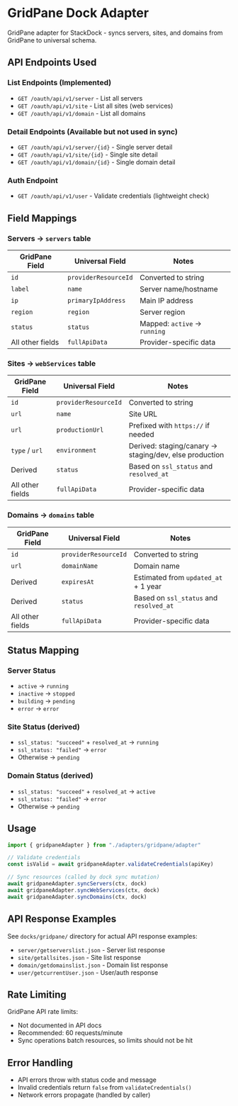 # GridPane Dock Adapter

GridPane adapter for StackDock - syncs servers, sites, and domains from GridPane to universal schema.

## API Endpoints Used

### List Endpoints (Implemented)
- `GET /oauth/api/v1/server` - List all servers
- `GET /oauth/api/v1/site` - List all sites (web services)
- `GET /oauth/api/v1/domain` - List all domains

### Detail Endpoints (Available but not used in sync)
- `GET /oauth/api/v1/server/{id}` - Single server detail
- `GET /oauth/api/v1/site/{id}` - Single site detail
- `GET /oauth/api/v1/domain/{id}` - Single domain detail

### Auth Endpoint
- `GET /oauth/api/v1/user` - Validate credentials (lightweight check)

## Field Mappings

### Servers → `servers` table
| GridPane Field | Universal Field | Notes |
|---------------|-----------------|-------|
| `id` | `providerResourceId` | Converted to string |
| `label` | `name` | Server name/hostname |
| `ip` | `primaryIpAddress` | Main IP address |
| `region` | `region` | Server region |
| `status` | `status` | Mapped: `active` → `running` |
| All other fields | `fullApiData` | Provider-specific data |

### Sites → `webServices` table
| GridPane Field | Universal Field | Notes |
|---------------|-----------------|-------|
| `id` | `providerResourceId` | Converted to string |
| `url` | `name` | Site URL |
| `url` | `productionUrl` | Prefixed with `https://` if needed |
| `type` / `url` | `environment` | Derived: staging/canary → staging/dev, else production |
| Derived | `status` | Based on `ssl_status` and `resolved_at` |
| All other fields | `fullApiData` | Provider-specific data |

### Domains → `domains` table
| GridPane Field | Universal Field | Notes |
|---------------|-----------------|-------|
| `id` | `providerResourceId` | Converted to string |
| `url` | `domainName` | Domain name |
| Derived | `expiresAt` | Estimated from `updated_at` + 1 year |
| Derived | `status` | Based on `ssl_status` and `resolved_at` |
| All other fields | `fullApiData` | Provider-specific data |

## Status Mapping

### Server Status
- `active` → `running`
- `inactive` → `stopped`
- `building` → `pending`
- `error` → `error`

### Site Status (derived)
- `ssl_status: "succeed"` + `resolved_at` → `running`
- `ssl_status: "failed"` → `error`
- Otherwise → `pending`

### Domain Status (derived)
- `ssl_status: "succeed"` + `resolved_at` → `active`
- `ssl_status: "failed"` → `error`
- Otherwise → `pending`

## Usage

```typescript
import { gridpaneAdapter } from "./adapters/gridpane/adapter"

// Validate credentials
const isValid = await gridpaneAdapter.validateCredentials(apiKey)

// Sync resources (called by dock sync mutation)
await gridpaneAdapter.syncServers(ctx, dock)
await gridpaneAdapter.syncWebServices(ctx, dock)
await gridpaneAdapter.syncDomains(ctx, dock)
```

## API Response Examples

See `docks/gridpane/` directory for actual API response examples:
- `server/getserverslist.json` - Server list response
- `site/getallsites.json` - Site list response
- `domain/getdomainslist.json` - Domain list response
- `user/getcurrentUser.json` - User/auth response

## Rate Limiting

GridPane API rate limits:
- Not documented in API docs
- Recommended: 60 requests/minute
- Sync operations batch resources, so limits should not be hit

## Error Handling

- API errors throw with status code and message
- Invalid credentials return `false` from `validateCredentials()`
- Network errors propagate (handled by caller)

